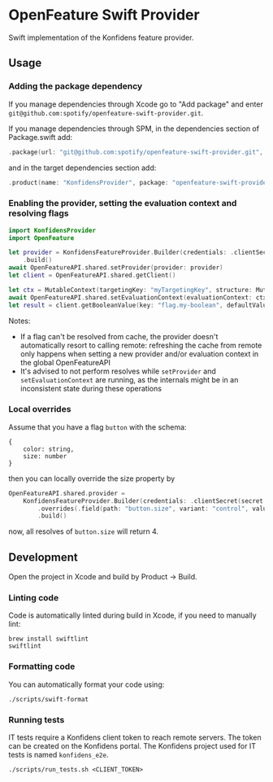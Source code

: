 # OpenFeature Swift Provider

Swift implementation of the Konfidens feature provider.

## Usage

### Adding the package dependency

If you manage dependencies through Xcode go to "Add package" and enter `git@github.com:spotify/openfeature-swift-provider.git`.

If you manage dependencies through SPM, in the dependencies section of Package.swift add:
```swift
.package(url: "git@github.com:spotify/openfeature-swift-provider.git", from: "0.1.0")
```

and in the target dependencies section add:
```swift
.product(name: "KonfidensProvider", package: "openfeature-swift-provider"),
```

### Enabling the provider, setting the evaluation context and resolving flags

```swift
import KonfidensProvider
import OpenFeature

let provider = KonfidensFeatureProvider.Builder(credentials: .clientSecret(secret: "mysecret"))
    .build()
await OpenFeatureAPI.shared.setProvider(provider: provider)
let client = OpenFeatureAPI.shared.getClient()

let ctx = MutableContext(targetingKey: "myTargetingKey", structure: MutableStructure())
await OpenFeatureAPI.shared.setEvaluationContext(evaluationContext: ctx)
let result = client.getBooleanValue(key: "flag.my-boolean", defaultValue: false, ctx: ctx)
```

Notes:
- If a flag can't be resolved from cache, the provider doesn't automatically resort to calling remote: refreshing the cache from remote only happens when setting a new provider and/or evaluation context in the global OpenFeatureAPI
- It's advised to not perform resolves while `setProvider` and `setEvaluationContext` are running, as the internals might be in an inconsistent state during these operations 

### Local overrides

Assume that you have a flag `button` with the schema:
```
{
    color: string,
    size: number
}
```

then you can locally override the size property by

```swift
OpenFeatureAPI.shared.provider =
    KonfidensFeatureProvider.Builder(credentials: .clientSecret(secret: "mysecret"))
        .overrides(.field(path: "button.size", variant: "control", value: .integer(4)))
        .build()
```

now, all resolves of `button.size` will return 4.

## Development

Open the project in Xcode and build by Product -> Build.

### Linting code

Code is automatically linted during build in Xcode, if you need to manually lint:
```shell
brew install swiftlint
swiftlint
```

### Formatting code

You can automatically format your code using:
```shell
./scripts/swift-format
```

### Running tests

IT tests require a Konfidens client token to reach remote servers. The token can be created on the Konfidens portal. The Konfidens project used for IT tests is named `konfidens_e2e`.


```shell
./scripts/run_tests.sh <CLIENT_TOKEN>
```
